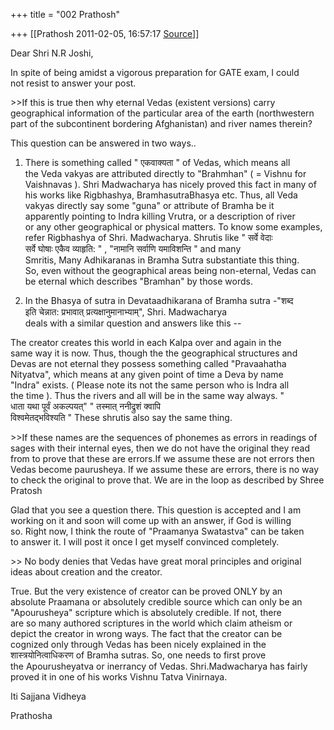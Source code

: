 +++
title = "002 Prathosh"

+++
[[Prathosh	2011-02-05, 16:57:17 [Source](https://groups.google.com/g/bvparishat/c/J1aUWS66aeA)]]



  
Dear Shri N.R Joshi,  
  
In spite of being amidst a vigorous preparation for GATE exam, I could  
not resist to answer your post.  

  
\>\>If this is true then why eternal Vedas (existent versions) carry geographical information of the particular area of the earth (northwestern part of the subcontinent bordering Afghanistan) and river names therein?  
  

This question can be answered in two ways..  
  
1) There is something called " एकवाक्यता " of Vedas, which means all  
the Veda vakyas are attributed directly to "Brahmhan" ( = Vishnu for  
Vaishnavas ). Shri Madwacharya has nicely proved this fact in many of  
his works like Rigbhashya, BramhasutraBhasya etc. Thus, all Veda  
vakyas directly say some "guna" or attribute of Bramha be it  
apparently pointing to Indra killing Vrutra, or a description of river  
or any other geographical or physical matters. To know some examples,  
refer Rigbhashya of Shri. Madwacharya. Shrutis like " सर्वे वेदाः  
सर्वे घोषाः एकैव व्याहृति: " , "नामानि सर्वाणि यमाविशन्ति " and many  
Smritis, Many Adhikaranas in Bramha Sutra substantiate this thing.  
So, even without the geographical areas being non-eternal, Vedas can  
be eternal which describes "Bramhan" by those words.  
  
2) In the Bhasya of sutra in Devataadhikarana of Bramha sutra -"शब्द  
इति चेन्नात: प्रभावात् प्रत्यक्षानुमानाभ्याम्", Shri. Madwacharya  
deals with a similar question and answers like this --  
  
The creator creates this world in each Kalpa over and again in the  
same way it is now. Thus, though the the geographical structures and  
Devas are not eternal they possess something called "Pravaahatha  
Nityatva", which means at any given point of time a Deva by name  
"Indra" exists. ( Please note its not the same person who is Indra all  
the time ). Thus the rivers and all will be in the same way always. "  
धाता यथा पूर्वं अकल्पयत्" " तस्मात् ननीद्रुशं क्वापि  
विश्वमेतद्भविश्यति " These shrutis also say the same thing.  
  
  
\>\>If these names are the sequences of phonemes as errors in readings of sages with their internal eyes, then we do not have the original they read from to prove that these are errors.If we assume these are not errors then Vedas become paurusheya. If we assume these are errors, there is no way to check the original to prove that. We are in the loop as described by Shree Pratosh  
  
Glad that you see a question there. This question is accepted and I am  
working on it and soon will come up with an answer, if God is willing  
so. Right now, I think the route of "Praamanya Swatastva" can be taken  
to answer it. I will post it once I get myself convinced completely.  

  
\>\> No body denies that Vedas have great moral principles and original ideas about creation and the creator.  
  

True. But the very existence of creator can be proved ONLY by an  
absolute Praamana or absolutely credible source which can only be an  
"Apourusheya" scripture which is absolutely credible. If not, there  
are so many authored scriptures in the world which claim atheism or  
depict the creator in wrong ways. The fact that the creator can be  
cognized only through Vedas has been nicely explained in the  
शास्त्रयोनित्वाधिकरण of Bramha sutras. So, one needs to first prove  
the Apourusheyatva or inerrancy of Vedas. Shri.Madwacharya has fairly  
proved it in one of his works Vishnu Tatva Vinirnaya.  
  
Iti Sajjana Vidheya  
  
Prathosha  
  
  
  


